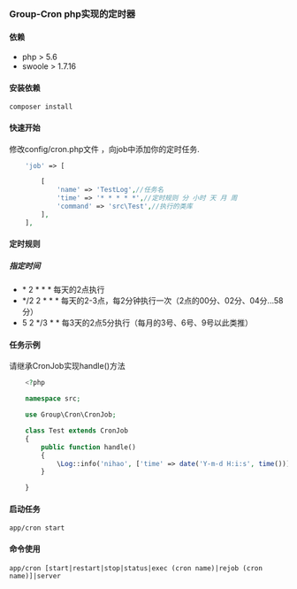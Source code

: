 ### Group-Cron php实现的定时器

#### 依赖
- php > 5.6
- swoole > 1.7.16 

#### 安装依赖

    composer install

#### 快速开始
修改config/cron.php文件 ，向job中添加你的定时任务.

```php 
    'job' => [

        [
            'name' => 'TestLog',//任务名
            'time' => '* * * * *',//定时规则 分 小时 天 月 周 
            'command' => 'src\Test',//执行的类库
        ],
    ],
```
#### 定时规则
##### 指定时间
- \* 2 * * * 每天的2点执行
- */2 2 * * * 每天的2-3点，每2分钟执行一次（2点的00分、02分、04分...58分）
- 5 2 */3 * * 每3天的2点5分执行（每月的3号、6号、9号以此类推）

#### 任务示例
请继承CronJob实现handle()方法
```php
    <?php

    namespace src;

    use Group\Cron\CronJob;

    class Test extends CronJob
    {
        public function handle()
        {
            \Log::info('nihao', ['time' => date('Y-m-d H:i:s', time())], 'cron.job');
        }

    } 
```

#### 启动任务

    app/cron start

#### 命令使用

    app/cron [start|restart|stop|status|exec (cron name)|rejob (cron name)]|server 
